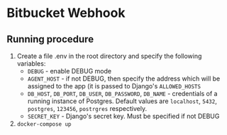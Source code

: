 # Bitbucket Webhook

## Running procedure
1. Create a file .env in the root directory and specify the following variables:
	- `DEBUG` - enable DEBUG mode
	- `AGENT_HOST` - if not DEBUG, then specify the address which will be assigned to the app (it is passed to Django's `ALLOWED_HOSTS`
	- `DB_HOST`, `DB_PORT`, `DB_USER`, `DB_PASSWORD`, `DB_NAME` - credentials of a running instance of Postgres. Default values are `localhost`, `5432`, `postgres`, `123456`, `postrgres` respectively.
	- `SECRET_KEY` - Django's secret key. Must be specified if not DEBUG
2. `docker-compose up`